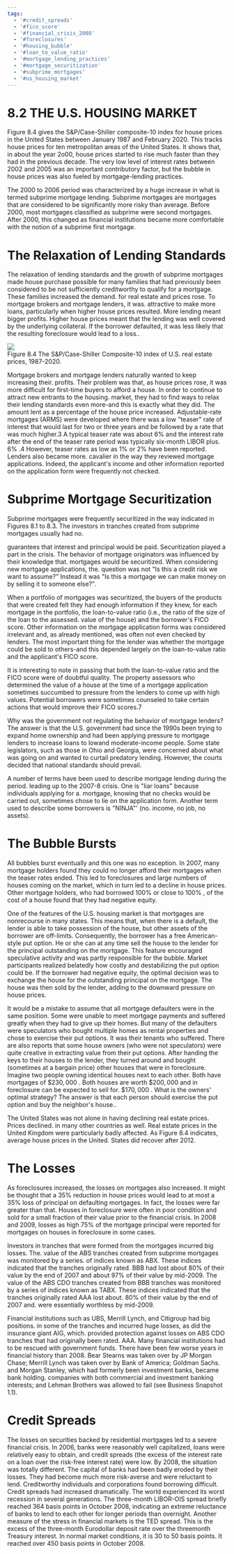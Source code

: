 ```yaml
---
tags:
  - '#credit_spreads'
  - '#fico_score'
  - '#financial_crisis_2008'
  - '#foreclosures'
  - '#housing_bubble'
  - '#loan_to_value_ratio'
  - '#mortgage_lending_practices'
  - '#mortgage_securitization'
  - '#subprime_mortgages'
  - '#us_housing_market'
---
```

# 8.2 THE U.S. HOUSING MARKET  

Figure 8.4 gives the S&P/Case-Shiller composite-10 index for house prices in the United States between January 1987 and February 2020. This tracks house prices for ten metropolitan areas of the United States. It shows that, in about the year 2o00, house prices started to rise much faster than they had in the previous decade. The very low level of interest rates between 2002 and 2005 was an important contributory factor, but the bubble in house prices was also fueled by mortgage-lending practices.  

The 2000 to 2006 period was characterized by a huge increase in what is termed subprime mortgage lending. Subprime mortgages are mortgages that are considered to be significantly more risky than average. Before 2000, most mortgages classified as subprime were second mortgages. After 2000, this changed as financial institutions became more comfortable with the notion of a subprime first mortgage.  

# The Relaxation of Lending Standards  

The relaxation of lending standards and the growth of subprime mortgages made house purchase possible for many families that had previously been considered to be not sufficiently creditworthy to qualify for a mortgage. These families increased the demand. for real estate and prices rose. To mortgage brokers and mortgage lenders, it was. attractive to make more loans, particularly when higher house prices resulted. More lending meant bigger profits. Higher house prices meant that the lending was well covered by the underlying collateral. If the borrower defaulted, it was less likely that the resulting foreclosure would lead to a loss..  

![](images/7824381477c12a3b71c258c68fff45c1e2632aee94007a6f9078a6780bf2075b.jpg)  
Figure 8.4 The S&P/Case-Shiller Composite-10 index of U.S. real estate prices, 1987-2020.  

Mortgage brokers and mortgage lenders naturally wanted to keep increasing their. profits. Their problem was that, as house prices rose, it was more difficult for first-time buyers to afford a house. In order to continue to attract new entrants to the housing. market, they had to find ways to relax their lending standards even more-and this is exactly what they did. The amount lent as a percentage of the house price increased. Adjustable-rate mortgages (ARMS) were developed where there was a low "teaser" rate of interest that would last for two or three years and be followed by a rate that was much higher.3 A typical teaser rate was about $6\%$ and the interest rate after the end of the teaser rate period was typically six-month LIBOR plus. $6\%$ .4 However, teaser rates as low as $1\%$ or $2\%$ have been reported. Lenders also became more. cavalier in the way they reviewed mortgage applications. Indeed, the applicant's income and other information reported on the application form were frequently not checked.  

# Subprime Mortgage Securitization  

Subprime mortgages were frequently securitized in the way indicated in Figures 8.1 to 8.3. The investors in tranches created from subprime mortgages usually had no.  

guarantees that interest and principal would be paid. Securitization played a part in the crisis. The behavior of mortgage originators was influenced by their knowledge that. mortgages would be securitized. When considering new mortgage applications, the. question was not "Is this a credit risk we want to assume?" Instead it was "Is this a mortgage we can make money on by selling it to someone else?".  

When a portfolio of mortgages was securitized, the buyers of the products that were created felt they had enough information if they knew, for each mortgage in the portfolio, the loan-to-value ratio (i.e., the ratio of the size of the loan to the assessed. value of the house) and the borrower's FICO score. Other information on the mortgage application forms was considered irrelevant and, as already mentioned, was often not even checked by lenders. The most important thing for the lender was whether the mortgage could be sold to others-and this depended largely on the loan-to-value ratio and the applicant's FICO score.  

It is interesting to note in passing that both the loan-to-value ratio and the FICO score were of doubtful quality. The property assessors who determined the value of a house at the time of a mortgage application sometimes succumbed to pressure from the lenders to come up with high values. Potential borrowers were sometimes counseled to take certain actions that would improve their FICO scores.7  

Why was the government not regulating the behavior of mortgage lenders? The answer is that the U.S. government had since the 1990s been trying to expand home ownership and had been applying pressure to mortgage lenders to increase loans to lowand moderate-income people. Some state legislators, such as those in Ohio and Georgia, were concerned about what was going on and wanted to curtail predatory lending. However, the courts decided that national standards should prevail.  

A number of terms have been used to describe mortgage lending during the period. leading up to the 2007-8 crisis. One is "liar loans" because individuals applying for a. mortgage, knowing that no checks would be carried out, sometimes chose to lie on the application form. Another term used to describe some borrowers is "NINJA"' (no. income, no job, no assets).  

# The Bubble Bursts  

All bubbles burst eventually and this one was no exception. In 2007, many mortgage holders found they could no longer afford their mortgages when the teaser rates ended. This led to foreclosures and large numbers of houses coming on the market, which in turn led to a decline in house prices. Other mortgage holders, who had borrowed $100\%$ or close to $100\%$ , of the cost of a house found that they had negative equity.  

One of the features of the U.S. housing market is that mortgages are nonrecourse in many states. This means that, when there is a default, the lender is able to take possession of the house, but other assets of the borrower are off-limits. Consequently, the borrower has a free American-style put option. He or she can at any time sell the house to the lender for the principal outstanding on the mortgage. This feature encouraged speculative activity and was partly responsible for the bubble. Market participants realized belatedly how costly and destabilizing the put option could be. If the borrower had negative equity, the optimal decision was to exchange the house for the outstanding principal on the mortgage. The house was then sold by the lender, adding to the downward pressure on house prices.  

It would be a mistake to assume that all mortgage defaulters were in the same position. Some were unable to meet mortgage payments and suffered greatly when they had to give up their homes. But many of the defaulters were speculators who bought multiple homes as rental properties and chose to exercise their put options. It was their tenants who suffered. There are also reports that some house owners (who were not speculators) were quite creative in extracting value from their put options. After handing the keys to their houses to the lender, they turned around and bought (sometimes at a bargain price) other houses that were in foreclosure. Imagine two people owning identical houses next to each other. Both have mortgages of $\$230,000$ . Both houses are worth $\$200,000$ and in foreclosure can be expected to sell for. $\$170,000$ . What is the owners' optimal strategy? The answer is that each person should exercise the put option and buy the neighbor's house..  

The United States was not alone in having declining real estate prices. Prices declined. in many other countries as well. Real estate prices in the United Kingdom were particularly badly affected. As Figure 8.4 indicates, average house prices in the United. States did recover after 2012.  

# The Losses  

As foreclosures increased, the losses on mortgages also increased. It might be thought that a $35\%$ reduction in house prices would lead to at most a $35\%$ loss of principal on defaulting mortgages. In fact, the losses were far greater than that. Houses in foreclosure were often in poor condition and sold for a small fraction of their value prior to the financial crisis. In 2008 and 2009, losses as high $75\%$ of the mortgage principal were reported for mortgages on houses in foreclosure in some cases.  

Investors in tranches that were formed from the mortgages incurred big losses. The. value of the ABS tranches created from subprime mortgages was monitored by a series. of indices known as ABX. These indices indicated that the tranches originally rated. BBB had lost about $80\%$ of their value by the end of 2007 and about $97\%$ of their value by mid-2009. The value of the ABS CDO tranches created from BBB tranches was monitored by a series of indices known as TABX. These indices indicated that the tranches originally rated AAA lost about. $80\%$ of their value by the end of 2007 and. were essentially worthless by mid-2009.  

Financial institutions such as UBS, Merrill Lynch, and Citigroup had big positions. in some of the tranches and incurred huge losses, as did the insurance giant AIG, which. provided protection against losses on ABS CDO tranches that had originally been rated. AAA. Many financial institutions had to be rescued with government funds. There have been few worse years in financial history than 2008. Bear Stearns was taken over by JP Morgan Chase; Merrill Lynch was taken over by Bank of America; Goldman Sachs. and Morgan Stanley, which had formerly been investment banks, became bank holding. companies with both commercial and investment banking interests; and Lehman Brothers was allowed to fail (see Business Snapshot 1.1).  

# Credit Spreads  

The losses on securities backed by residential mortgages led to a severe financial crisis. In 2006, banks were reasonably well capitalized, loans were relatively easy to obtain, and credit spreads (the excess of the interest rate on a loan over the risk-free interest rate) were low. By 2008, the situation was totally different. The capital of banks had been badly eroded by their losses. They had become much more risk-averse and were reluctant to lend. Creditworthy individuals and corporations found borrowing difficult. Credit spreads had increased dramatically. The world experienced its worst recession in several generations. The three-month LIBOR-OIS spread briefly reached 364 basis points in October 2008, indicating an extreme reluctance of banks to lend to each other for longer periods than overnight. Another measure of the stress in financial markets is the TED spread. This is the excess of the three-month Eurodollar deposit rate over the threemonth Treasury interest. In normal market conditions, it is 30 to 50 basis points. It reached over 450 basis points in October 2008.  
